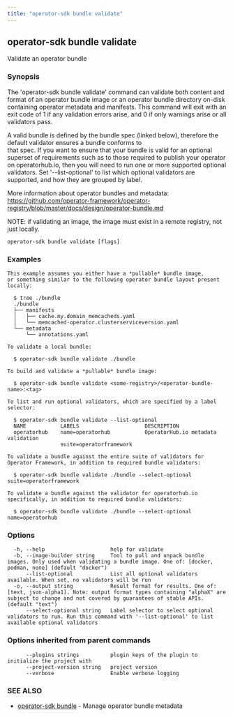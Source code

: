 ```yaml
---
title: "operator-sdk bundle validate"
---
```

## operator-sdk bundle validate

Validate an operator bundle

### Synopsis

The 'operator-sdk bundle validate' command can validate both content and format of an operator bundle
image or an operator bundle directory on-disk containing operator metadata and manifests. This command will exit
with an exit code of 1 if any validation errors arise, and 0 if only warnings arise or all validators pass.

A valid bundle is defined by the bundle spec (linked below), therefore the default validator ensures a bundle conforms to	
that spec. If you want to ensure that your bundle is valid for an optional superset of requirements such as to those
required to publish your operator on operatorhub.io, then you will need to run one or more supported optional validators.
Set '--list-optional' to list which optional validators are supported, and how they are grouped by label.
	
More information about operator bundles and metadata:
https://github.com/operator-framework/operator-registry/blob/master/docs/design/operator-bundle.md

NOTE: if validating an image, the image must exist in a remote registry, not just locally.


```
operator-sdk bundle validate [flags]
```

### Examples

```
This example assumes you either have a *pullable* bundle image,
or something similar to the following operator bundle layout present locally:

  $ tree ./bundle
  ./bundle
  ├── manifests
  │   ├── cache.my.domain_memcacheds.yaml
  │   └── memcached-operator.clusterserviceversion.yaml
  └── metadata
      └── annotations.yaml

To validate a local bundle:

  $ operator-sdk bundle validate ./bundle

To build and validate a *pullable* bundle image:

  $ operator-sdk bundle validate <some-registry>/<operator-bundle-name>:<tag>

To list and run optional validators, which are specified by a label selector:

  $ operator-sdk bundle validate --list-optional
  NAME           LABELS                     DESCRIPTION
  operatorhub    name=operatorhub           OperatorHub.io metadata validation
                 suite=operatorframework

To validate a bundle against the entire suite of validators for Operator Framework, in addition to required bundle validators:
	
  $ operator-sdk bundle validate ./bundle --select-optional suite=operatorframework

To validate a bundle against the validator for operatorhub.io specifically, in addition to required bundle validators:
	
  $ operator-sdk bundle validate ./bundle --select-optional name=operatorhub

```

### Options

```
  -h, --help                     help for validate
  -b, --image-builder string     Tool to pull and unpack bundle images. Only used when validating a bundle image. One of: [docker, podman, none] (default "docker")
      --list-optional            List all optional validators available. When set, no validators will be run
  -o, --output string            Result format for results. One of: [text, json-alpha1]. Note: output format types containing "alphaX" are subject to change and not covered by guarantees of stable APIs. (default "text")
      --select-optional string   Label selector to select optional validators to run. Run this command with '--list-optional' to list available optional validators
```

### Options inherited from parent commands

```
      --plugins strings          plugin keys of the plugin to initialize the project with
      --project-version string   project version
      --verbose                  Enable verbose logging
```

### SEE ALSO

* [operator-sdk bundle](../operator-sdk_bundle)	 - Manage operator bundle metadata


